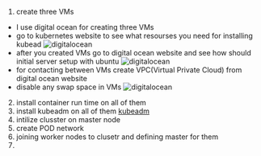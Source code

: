 1. create three VMs
 - I use digital ocean for creating three VMs
 - go to kubernetes website to see what resourses you need for installing kubead ![digitalocean](https://www.digitalocean.com/community/tutorials/initial-server-setup-with-ubuntu-20-04)
 - after you created VMs go to digital ocean website and see how should initial server setup with ubuntu ![digitalocean](https://www.digitalocean.com/community/tutorials/initial-server-setup-with-ubuntu-20-04)
 - for contacting between VMs create VPC(Virtual Private Cloud) from digital ocean website
 - disable any swap space in VMs ![digitalocean](https://www.digitalocean.com/community/tutorials/how-to-add-swap-space-on-ubuntu-18-04)
2. install container run time on all of them
3. install kubeadm on all of them  [kubeadm](https://kubernetes.io/docs/setup/production-environment/tools/kubeadm/install-kubeadm/)
4. intilize clusster on master node
5. create POD network
6. joining worker nodes to clusetr and defining master for them
7. 
